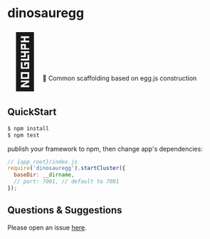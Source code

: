 # dinosauregg

<span style="font-size: 120px">🦕</span>🥚
Common scaffolding based on egg.js construction

## QuickStart

```bash
$ npm install
$ npm test
```

publish your framework to npm, then change app's dependencies:

```js
// {app_root}/index.js
require('dinosauregg').startCluster({
  baseDir: __dirname,
  // port: 7001, // default to 7001
});

```

## Questions & Suggestions

Please open an issue [here](https://github.com/eggjs/egg/issues).

